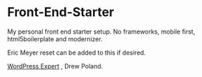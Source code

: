 Front-End-Starter
=================

My personal front end starter setup. No frameworks, mobile first, html5boilerplate and modernizer.

Eric Meyer reset can be added to this if desired.

[WordPress Expert](http://baltimoredrew.com/wordpress/) , Drew Poland.
